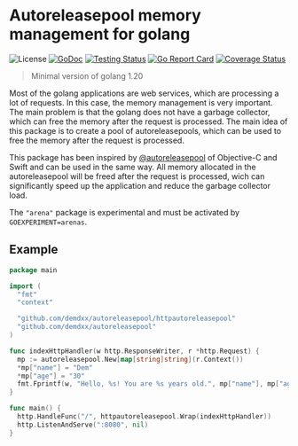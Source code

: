# Autoreleasepool memory management for golang

![License](https://img.shields.io/github/license/demdxx/autoreleasepool)
[![GoDoc](https://godoc.org/github.com/demdxx/autoreleasepool?status.svg)](https://godoc.org/github.com/demdxx/autoreleasepool)
[![Testing Status](https://github.com/demdxx/autoreleasepool/workflows/Tests/badge.svg)](https://github.com/demdxx/autoreleasepool/actions?workflow=Tests)
[![Go Report Card](https://goreportcard.com/badge/github.com/demdxx/autoreleasepool)](https://goreportcard.com/report/github.com/demdxx/autoreleasepool)
[![Coverage Status](https://coveralls.io/repos/github/demdxx/autoreleasepool/badge.svg?branch=main)](https://coveralls.io/github/demdxx/autoreleasepool?branch=main)

> Minimal version of golang 1.20

Most of the golang applications are web services, which are processing a lot of requests.
In this case, the memory management is very important. The main problem is that the golang
does not have a garbage collector, which can free the memory after the request is processed.
The main idea of this package is to create a pool of autoreleasepools, which can be used
to free the memory after the request is processed.

This package has been inspired by [@autoreleasepool](https://developer.apple.com/library/archive/documentation/Cocoa/Conceptual/MemoryMgmt/Articles/mmAutoreleasePools.html)
of Objective-C and Swift and can be used in the same way.
All memory allocated in the autoreleasepool will be freed after the request is processed,
wich can significantly speed up the application and reduce the garbage collector load.

The `"arena"` package is experimental and must be activated by `GOEXPERIMENT=arenas`.

## Example

```go
package main

import (
  "fmt"
  "context"

  "github.com/demdxx/autoreleasepool/httpautoreleasepool"
  "github.com/demdxx/autoreleasepool"
)

func indexHttpHandler(w http.ResponseWriter, r *http.Request) {
  mp := autoreleasepool.New[map[string]string](r.Context())
  *mp["name"] = "Dem"
  *mp["age"] = "30"
  fmt.Fprintf(w, "Hello, %s! You are %s years old.", mp["name"], mp["age"])
}

func main() {
  http.HandleFunc("/", httpautoreleasepool.Wrap(indexHttpHandler))
  http.ListenAndServe(":8080", nil)
}
```